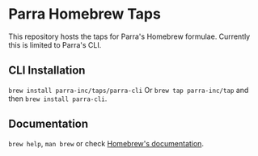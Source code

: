 # Parra Homebrew Taps

This repository hosts the taps for Parra's Homebrew formulae. Currently this is limited to Parra's CLI.

## CLI Installation

`brew install parra-inc/taps/parra-cli`
Or `brew tap parra-inc/tap` and then `brew install parra-cli`.

## Documentation

`brew help`, `man brew` or check [Homebrew's documentation](https://docs.brew.sh).
